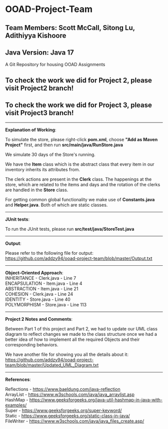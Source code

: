 # OOAD-Project-Team
## Team Members: Scott McCall, Sitong Lu, Adithiyya Kishoore
## Java Version: Java 17
A Git Repository for housing OOAD Assignments

## To check the work we did for Project 2, please visit Project2 branch!

## To check the work we did for Project 3, please visit Project3 branch!

---

**Explanation of Working**:

To simulate the store, please right-click **pom.xml**, 
choose **"Add as Maven Project"** first,
and then run **src/main/java/RunStore.java**

We simulate 30 days of the Store's running.

We have the **Item** class which is the abstract class that every item in our inventory
inherits its attributes from.

The clerk actions are present in the **Clerk** class. The happenings at the store, which are related to the
items and days and the rotation of the clerks are handled in the **Store** class.

For getting common global functionality we make use of **Constants.java** and **Helper.java**.
Both of which are static classes.

---
**JUnit tests**:

To run the JUnit tests, please run **src/test/java/StoreTest.java**

---

**Output**:

Please refer to the following file for output:<br>
https://github.com/addzy94/ooad-project-team/blob/master/Output.txt

---

**Object-Oriented Approach**: <br>
    INHERITANCE - Clerk.java - Line 7 <br>
    ENCAPSULATION - Item.java - Line 4 <br>
    ABSTRACTION - Item.java - Line 21 <br>
    COHESION - Clerk.java - Line 24 <br>
    IDENTITY - Store.java - Line 40 <br>
    POLYMORPHISM - Store.java - Line 113

---

**Project 2 Notes and Comments**:

Between Part 1 of this project and Part 2, we had to update our UML class diagram
to reflect changes we made to the class structure once we had a better
idea of how to implement all the required Objects and their corresponding behaviors.

We have another file for showing you all the details about it:<br>
https://github.com/addzy94/ooad-project-team/blob/master/Updated_UML_Diagram.txt

---

**References**:

Reflections - https://www.baeldung.com/java-reflection<br>
ArrayList - https://www.w3schools.com/java/java_arraylist.asp<br>
HashMap - https://www.geeksforgeeks.org/java-util-hashmap-in-java-with-examples/<br>
Super - https://www.geeksforgeeks.org/super-keyword/<br>
Static - https://www.geeksforgeeks.org/static-class-in-java/<br>
FileWriter - https://www.w3schools.com/java/java_files_create.asp/<br>

 
